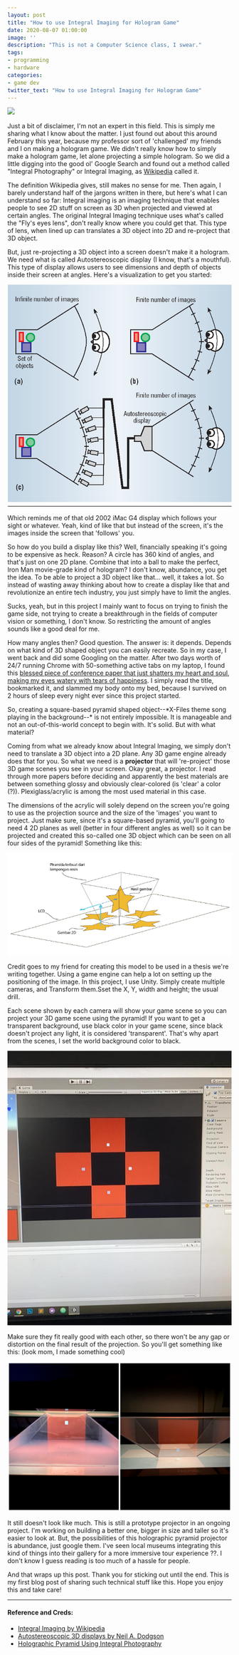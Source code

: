 ```yaml
---
layout: post
title: "How to use Integral Imaging for Hologram Game"
date: 2020-08-07 01:00:00
image: ''
description: "This is not a Computer Science class, I swear."
tags:
- programming
- hardware
categories:
- game dev
twitter_text: "How to use Integral Imaging for Hologram Game"
---
```


<img src="https://media.giphy.com/media/1jl173guBKkbvC03rQ/giphy.gif"/>

Just a bit of disclaimer, I'm not an expert in this field. This is simply me sharing what I know about the matter. I just found out about this around February this year, because my professor sort of 'challenged' my friends and I on making a hologram game. We didn't really know how to simply make a hologram game, let alone projecting a simple hologram. So we did a little digging into the good ol' Google Search and found out a method called "Integral Photography" or Integral Imaging, as [Wikipedia](https://en.wikipedia.org/wiki/Integral_imaging) called it.

The definition Wikipedia gives, still makes no sense for me. Then again, I barely understand half of the jargons written in there, but here's what I can understand so far: Integral imaging is an imaging technique that enables people to see 2D stuff on screen as 3D when projected and viewed at certain angles. The original Integral Imaging technique uses what's called the "Fly's eyes lens", don't really know where you could get that. This type of lens, when lined up can translates a 3D object into 2D and re-project that 3D object.

But, just re-projecting a 3D object into a screen doesn't make it a hologram. We need what is called Autostereoscopic display (I know, that's a mouthful). This type of display allows users to see dimensions and depth of objects inside their screen at angles. Here's a visualization to get you started:

![](/assets/img/integral-imaging/display.png)

Which reminds me of that old 2002 iMac G4 display which follows your sight or whatever. Yeah, kind of like that but instead of the screen, it's the images inside the screen that 'follows' you.

So how do you build a display like this? Well, financially speaking it's going to be expensive as heck. Reason? A circle has 360 kind of angles, and that's just on one 2D plane. Combine that into a ball to make the perfect, Iron Man movie-grade kind of hologram? I don't know, abundance, you get the idea. To be able to project a 3D object like that... well, it takes a lot. So instead of wasting away thinking about how to create a display like that and revolutionize an entire tech industry, you just simply have to limit the angles. 

Sucks, yeah, but in this project I mainly want to focus on trying to finish the game side, not trying to create a breakthrough in the fields of computer vision or something, I don't know. So restricting the amount of angles sounds like a good deal for me.

How many angles then? Good question. The answer is: it depends. Depends on what kind of 3D shaped object you can easily recreate. So in my case, I went back and did some Googling on the matter. After two days worth of 24/7 running Chrome with 50-something active tabs on my laptop, I found this [blessed piece of conference paper that just shatters my heart and soul, making my eyes watery with tears of happiness](http://avestia.com/EECSS2016_Proceedings/files/paper/MHCI/109.pdf). I simply read the title, bookmarked it, and slammed my body onto my bed, because I survived on 2 hours of sleep every night ever since this project started.

So, creating a square-based pyramid shaped object--\*X-Files theme song playing in the background--\* is not entirely impossible. It is manageable and not an out-of-this-world concept to begin with. It's solid. But with what material?

Coming from what we already know about Integral Imaging, we simply don't need to translate a 3D object into a 2D plane. Any 3D game engine already does that for you. So what we need is a **projector** that will 're-project' those 3D game scenes you see in your screen. Okay great, a projector. I read through more papers before deciding and apparently the best materials are between something glossy and obviously clear-colored (is 'clear' a color (?)). Plexiglass/acrylic is among the most used material in this case. 

The dimensions of the acrylic will solely depend on the screen you're going to use as the projection source and the size of the 'images' you want to project. Just make sure, since it's a square-based pyramid, you'll going to need 4 2D planes as well (better in four different angles as well) so it can be projected and created this so-called one 3D object which can be seen on all four sides of the pyramid! Something like this:

![](/assets/img/integral-imaging/projector.png)

Credit goes to my friend for creating this model to be used in a thesis we're writing together. Using a game engine can help a lot on setting up the positioning of the image. In this project, I use Unity. Simply create multiple cameras, and Transform them.Sset the X, Y, width and height; the usual drill. 

Each scene shown by each camera will show your game scene so you can project your 3D game scene using the pyramid! If you want to get a transparent background, use black color in your game scene, since black doesn't project any light, it is considered 'transparent'. That's why apart from the scenes, I set the world background color to black.

![](/assets/img/integral-imaging/unity-1.JPEG)

Make sure they fit really good with each other, so there won't be any gap or distortion on the final result of the projection. So you'll get something like this: (look mom, I made something cool)

![](/assets/img/integral-imaging/result.JPEG)

It still doesn't look like much. This is still a prototype projector in an ongoing project. I'm working on building a better one, bigger in size and taller so it's easier to look at. But, the possibilities of this holographic pyramid projector is abundance, just google them. I've seen local museums integrating this kind of things into their gallery for a more immersive tour experience ??. I don't know I guess reading is too much of a hassle for people.

And that wraps up this post. Thank you for sticking out until the end. This is my first blog post of sharing such technical stuff like this. Hope you enjoy this and take care! 

---
#### Reference and Creds:
- [Integral Imaging by Wikipedia](https://en.wikipedia.org/wiki/Integral_imaging)
- [Autostereoscopic 3D displays by Neil A. Dodgson](https://www.semanticscholar.org/paper/Autostereoscopic-3D-displays-Dodgson/7dc153e1a3ca16a52a2ae5ba115515032d004fea)
- [Holographic Pyramid Using Integral Photography](http://avestia.com/EECSS2016_Proceedings/files/paper/MHCI/109.pdf)